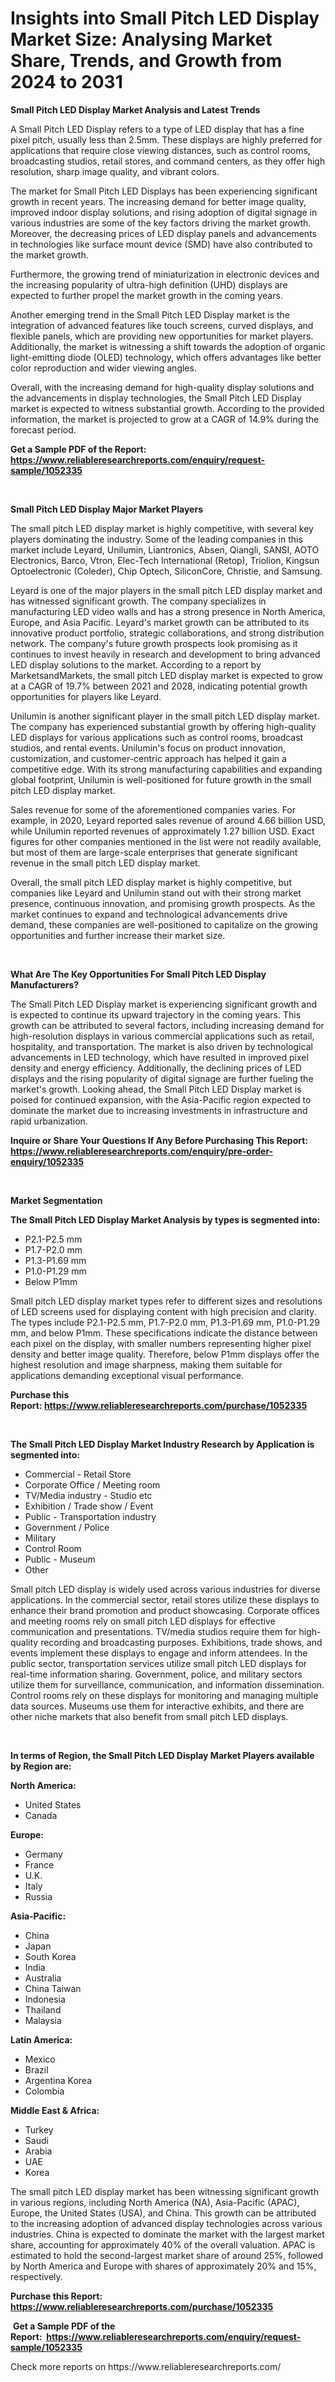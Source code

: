 <p><h1>Insights into Small Pitch LED Display Market Size: Analysing Market Share, Trends, and Growth from 2024 to 2031</h1></p><p><strong>Small Pitch LED Display Market Analysis and Latest Trends</strong></p>
<p><p>A Small Pitch LED Display refers to a type of LED display that has a fine pixel pitch, usually less than 2.5mm. These displays are highly preferred for applications that require close viewing distances, such as control rooms, broadcasting studios, retail stores, and command centers, as they offer high resolution, sharp image quality, and vibrant colors.</p><p>The market for Small Pitch LED Displays has been experiencing significant growth in recent years. The increasing demand for better image quality, improved indoor display solutions, and rising adoption of digital signage in various industries are some of the key factors driving the market growth. Moreover, the decreasing prices of LED display panels and advancements in technologies like surface mount device (SMD) have also contributed to the market growth.</p><p>Furthermore, the growing trend of miniaturization in electronic devices and the increasing popularity of ultra-high definition (UHD) displays are expected to further propel the market growth in the coming years.</p><p>Another emerging trend in the Small Pitch LED Display market is the integration of advanced features like touch screens, curved displays, and flexible panels, which are providing new opportunities for market players. Additionally, the market is witnessing a shift towards the adoption of organic light-emitting diode (OLED) technology, which offers advantages like better color reproduction and wider viewing angles.</p><p>Overall, with the increasing demand for high-quality display solutions and the advancements in display technologies, the Small Pitch LED Display market is expected to witness substantial growth. According to the provided information, the market is projected to grow at a CAGR of 14.9% during the forecast period.</p></p>
<p><strong>Get a Sample PDF of the Report:&nbsp; <a href="https://www.reliableresearchreports.com/enquiry/request-sample/1052335">https://www.reliableresearchreports.com/enquiry/request-sample/1052335</a></strong></p>
<p>&nbsp;</p>
<p><strong>Small Pitch LED Display Major Market Players</strong></p>
<p><p>The small pitch LED display market is highly competitive, with several key players dominating the industry. Some of the leading companies in this market include Leyard, Unilumin, Liantronics, Absen, Qiangli, SANSI, AOTO Electronics, Barco, Vtron, Elec-Tech International (Retop), Triolion, Kingsun Optoelectronic (Coleder), Chip Optech, SiliconCore, Christie, and Samsung.</p><p>Leyard is one of the major players in the small pitch LED display market and has witnessed significant growth. The company specializes in manufacturing LED video walls and has a strong presence in North America, Europe, and Asia Pacific. Leyard's market growth can be attributed to its innovative product portfolio, strategic collaborations, and strong distribution network. The company's future growth prospects look promising as it continues to invest heavily in research and development to bring advanced LED display solutions to the market. According to a report by MarketsandMarkets, the small pitch LED display market is expected to grow at a CAGR of 19.7% between 2021 and 2028, indicating potential growth opportunities for players like Leyard.</p><p>Unilumin is another significant player in the small pitch LED display market. The company has experienced substantial growth by offering high-quality LED displays for various applications such as control rooms, broadcast studios, and rental events. Unilumin's focus on product innovation, customization, and customer-centric approach has helped it gain a competitive edge. With its strong manufacturing capabilities and expanding global footprint, Unilumin is well-positioned for future growth in the small pitch LED display market.</p><p>Sales revenue for some of the aforementioned companies varies. For example, in 2020, Leyard reported sales revenue of around 4.66 billion USD, while Unilumin reported revenues of approximately 1.27 billion USD. Exact figures for other companies mentioned in the list were not readily available, but most of them are large-scale enterprises that generate significant revenue in the small pitch LED display market.</p><p>Overall, the small pitch LED display market is highly competitive, but companies like Leyard and Unilumin stand out with their strong market presence, continuous innovation, and promising growth prospects. As the market continues to expand and technological advancements drive demand, these companies are well-positioned to capitalize on the growing opportunities and further increase their market size.</p></p>
<p>&nbsp;</p>
<p><strong>What Are The Key Opportunities For Small Pitch LED Display Manufacturers?</strong></p>
<p><p>The Small Pitch LED Display market is experiencing significant growth and is expected to continue its upward trajectory in the coming years. This growth can be attributed to several factors, including increasing demand for high-resolution displays in various commercial applications such as retail, hospitality, and transportation. The market is also driven by technological advancements in LED technology, which have resulted in improved pixel density and energy efficiency. Additionally, the declining prices of LED displays and the rising popularity of digital signage are further fueling the market's growth. Looking ahead, the Small Pitch LED Display market is poised for continued expansion, with the Asia-Pacific region expected to dominate the market due to increasing investments in infrastructure and rapid urbanization.</p></p>
<p><strong>Inquire or Share Your Questions If Any Before Purchasing This Report: <a href="https://www.reliableresearchreports.com/enquiry/pre-order-enquiry/1052335">https://www.reliableresearchreports.com/enquiry/pre-order-enquiry/1052335</a></strong></p>
<p>&nbsp;</p>
<p><strong>Market Segmentation</strong></p>
<p><strong>The Small Pitch LED Display Market Analysis by types is segmented into:</strong></p>
<p><ul><li>P2.1-P2.5 mm</li><li>P1.7-P2.0 mm</li><li>P1.3-P1.69 mm</li><li>P1.0-P1.29 mm</li><li>Below P1mm</li></ul></p>
<p><p>Small pitch LED display market types refer to different sizes and resolutions of LED screens used for displaying content with high precision and clarity. The types include P2.1-P2.5 mm, P1.7-P2.0 mm, P1.3-P1.69 mm, P1.0-P1.29 mm, and below P1mm. These specifications indicate the distance between each pixel on the display, with smaller numbers representing higher pixel density and better image quality. Therefore, below P1mm displays offer the highest resolution and image sharpness, making them suitable for applications demanding exceptional visual performance.</p></p>
<p><strong>Purchase this Report:&nbsp;<a href="https://www.reliableresearchreports.com/purchase/1052335">https://www.reliableresearchreports.com/purchase/1052335</a></strong></p>
<p>&nbsp;</p>
<p><strong>The Small Pitch LED Display Market Industry Research by Application is segmented into:</strong></p>
<p><ul><li>Commercial - Retail Store</li><li>Corporate Office / Meeting room</li><li>TV/Media industry - Studio etc</li><li>Exhibition / Trade show / Event</li><li>Public - Transportation industry</li><li>Government / Police</li><li>Military</li><li>Control Room</li><li>Public - Museum</li><li>Other</li></ul></p>
<p><p>Small pitch LED display is widely used across various industries for diverse applications. In the commercial sector, retail stores utilize these displays to enhance their brand promotion and product showcasing. Corporate offices and meeting rooms rely on small pitch LED displays for effective communication and presentations. TV/media studios require them for high-quality recording and broadcasting purposes. Exhibitions, trade shows, and events implement these displays to engage and inform attendees. In the public sector, transportation services utilize small pitch LED displays for real-time information sharing. Government, police, and military sectors utilize them for surveillance, communication, and information dissemination. Control rooms rely on these displays for monitoring and managing multiple data sources. Museums use them for interactive exhibits, and there are other niche markets that also benefit from small pitch LED displays.</p></p>
<p>&nbsp;</p>
<p><strong>In terms of Region, the Small Pitch LED Display Market Players available by Region are:</strong></p>
<p>
    <p> <strong> North America: </strong>
        <ul>
            <li>United States</li>
            <li>Canada</li>
        </ul>
        </p> 
    <p> <strong> Europe: </strong>
        <ul>
            <li>Germany</li>
            <li>France</li>
            <li>U.K.</li>
            <li>Italy</li>
            <li>Russia</li>
        </ul>
        </p> 
    <p> <strong> Asia-Pacific: </strong>
        <ul>
            <li>China</li>
            <li>Japan</li>
            <li>South Korea</li>
            <li>India</li>
            <li>Australia</li>
            <li>China Taiwan</li>
            <li>Indonesia</li>
            <li>Thailand</li>
            <li>Malaysia</li>
        </ul>
        </p> 
    <p> <strong> Latin America: </strong>
        <ul>
            <li>Mexico</li>
            <li>Brazil</li>
            <li>Argentina Korea</li>
            <li>Colombia</li>
        </ul>
        </p> 
    <p> <strong> Middle East & Africa: </strong>
        <ul>
            <li>Turkey</li>
            <li>Saudi</li>
            <li>Arabia</li>
            <li>UAE</li>
            <li>Korea</li>
        </ul>
    </p>
    </p>
<p><p>The small pitch LED display market has been witnessing significant growth in various regions, including North America (NA), Asia-Pacific (APAC), Europe, the United States (USA), and China. This growth can be attributed to the increasing adoption of advanced display technologies across various industries. China is expected to dominate the market with the largest market share, accounting for approximately 40% of the overall valuation. APAC is estimated to hold the second-largest market share of around 25%, followed by North America and Europe with shares of approximately 20% and 15%, respectively.</p></p>
<p><strong>Purchase this Report: <a href="https://www.reliableresearchreports.com/purchase/1052335">https://www.reliableresearchreports.com/purchase/1052335</a></strong></p>
<p>&nbsp;<strong>Get a Sample PDF of the Report:&nbsp;&nbsp;<a href="https://www.reliableresearchreports.com/enquiry/request-sample/1052335">https://www.reliableresearchreports.com/enquiry/request-sample/1052335</a></strong></p>
<p><strong></strong></p>
<p>Check more reports on https://www.reliableresearchreports.com/</p>
